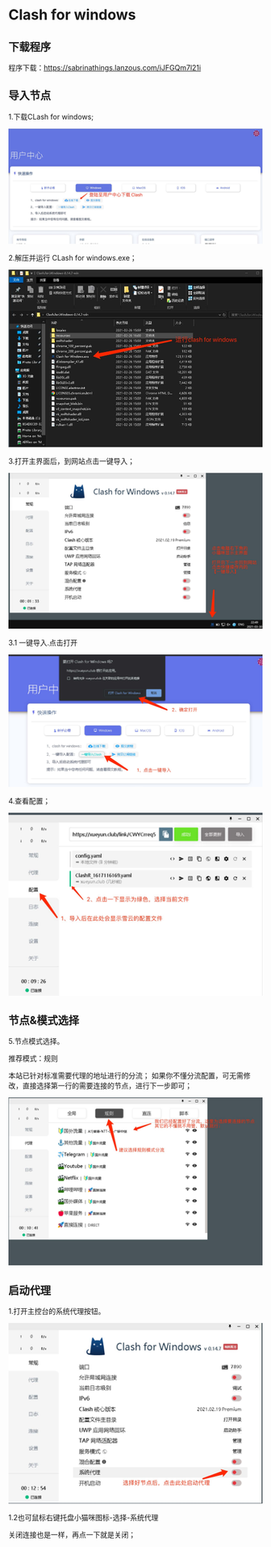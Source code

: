 # Clash for windows

## 下载程序

程序下载：https://sabrinathings.lanzous.com/iJFGQm7l21i

## 导入节点

1.下载CLash for windows;

![](../static/images/Clashw/1.jpg)


2.解压并运行 CLash for windows.exe；

![](../static/images/Clashw/2.jpg)


3.打开主界面后，到网站点击一键导入；

![](../static/images/Clashw/3.jpg)

3.1 一键导入.点击打开

![](../static/images/Clashw/4.jpg)

4.查看配置；

![](../static/images/Clashw/5.jpg)

## 节点&模式选择

5.节点模式选择。

推荐模式：规则

本站已针对标准需要代理的地址进行的分流；
如果你不懂分流配置，可无需修改，直接选择第一行的需要连接的节点，进行下一步即可；

![](../static/images/Clashw/6.jpg)


## 启动代理

1.打开主控台的系统代理按钮。

![](../static/images/Clashw/7.jpg)

1.2也可鼠标右键托盘小猫咪图标-选择-系统代理

关闭连接也是一样，再点一下就是关闭；
